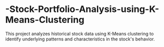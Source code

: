 # -Stock-Portfolio-Analysis-using-K-Means-Clustering
This project analyzes historical stock data using K-Means clustering to identify underlying patterns and characteristics in the stock's behavior.
